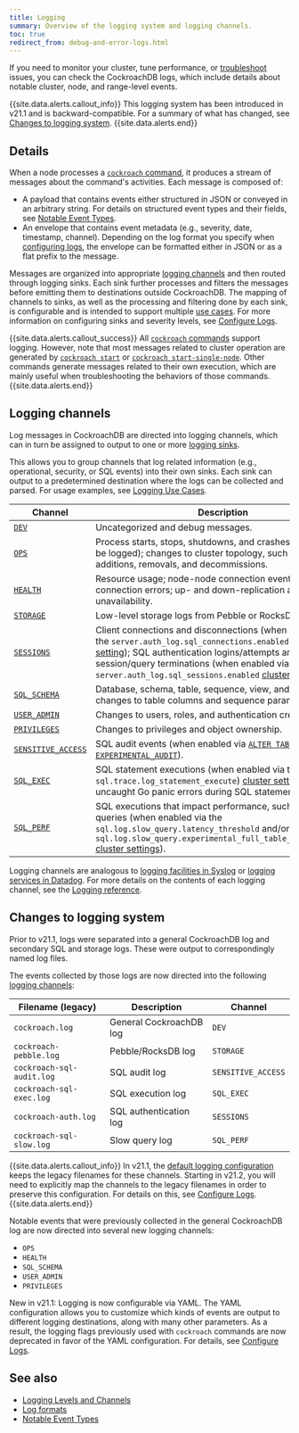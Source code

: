 ```yaml
---
title: Logging
summary: Overview of the logging system and logging channels.
toc: true
redirect_from: debug-and-error-logs.html
---
```


If you need to monitor your cluster, tune performance, or [troubleshoot](troubleshooting-overview.html) issues, you can check the CockroachDB logs, which include details about notable cluster, node, and range-level events. 

{{site.data.alerts.callout_info}}
This logging system has been introduced in v21.1 and is backward-compatible. For a summary of what has changed, see [Changes to logging system](#changes-to-logging-system).
{{site.data.alerts.end}}

## Details

When a node processes a [`cockroach` command](cockroach-commands.html), it produces a stream of messages about the command's activities. Each message is composed of:

- A payload that contains events either structured in JSON or conveyed in an arbitrary string. For details on structured event types and their fields, see [Notable Event Types](eventlog.html).
- An envelope that contains event metadata (e.g., severity, date, timestamp, channel). Depending on the log format you specify when [configuring logs](configure-logs.html#file-logging-format), the envelope can be formatted either in JSON or as a flat prefix to the message.

Messages are organized into appropriate [logging channels](#logging-channels) and then routed through logging sinks. Each sink further processes and filters the messages before emitting them to destinations outside CockroachDB. The mapping of channels to sinks, as well as the processing and filtering done by each sink, is configurable and is intended to support multiple [use cases](logging-use-cases.html). For more information on configuring sinks and severity levels, see [Configure Logs](configure-logs.html).

{{site.data.alerts.callout_success}}
All [`cockroach` commands](cockroach-commands.html) support logging. However, note that most messages related to cluster operation are generated by [`cockroach start`](cockroach-start.html) or [`cockroach start-single-node`](cockroach-start-single-node.html). Other commands generate messages related to their own execution, which are mainly useful when troubleshooting the behaviors of those commands.
{{site.data.alerts.end}}

## Logging channels

Log messages in CockroachDB are directed into logging channels, which can in turn be assigned to output to one or more [logging sinks](configure-logs.html#configure-logging-sinks).

This allows you to group channels that log related information (e.g., operational, security, or SQL events) into their own sinks. Each sink can output to a predetermined destination where the logs can be collected and parsed. For usage examples, see [Logging Use Cases](logging-use-cases.html).

| Channel                                             | Description                                                                                                                                                                                                                                                                                                                |
|-----------------------------------------------------|----------------------------------------------------------------------------------------------------------------------------------------------------------------------------------------------------------------------------------------------------------------------------------------------------------------------------|
| [`DEV`](logging.html#dev)                           | Uncategorized and debug messages.                                                                                                                                                                                                                                                                                          |
| [`OPS`](logging.html#ops)                           | Process starts, stops, shutdowns, and crashes (if they can be logged); changes to cluster topology, such as node additions, removals, and decommissions.                                                                                                                                                                   |
| [`HEALTH`](logging.html#health)                     | Resource usage; node-node connection events, including connection errors; up- and down-replication and range unavailability.                                                                                                                                                                                               |
| [`STORAGE`](logging.html#storage)                   | Low-level storage logs from Pebble or RocksDB.                                                                                                                                                                                                                                                                             |
| [`SESSIONS`](logging.html#sessions)                 | Client connections and disconnections (when enabled via the `server.auth_log.sql_connections.enabled` [cluster setting](cluster-settings.html)); SQL authentication logins/attempts and session/query terminations (when enabled via the `server.auth_log.sql_sessions.enabled` [cluster setting](cluster-settings.html)). |
| [`SQL_SCHEMA`](logging.html#sql_schema)             | Database, schema, table, sequence, view, and type creation; changes to table columns and sequence parameters.                                                                                                                                                                                                              |
| [`USER_ADMIN`](logging.html#user_admin)             | Changes to users, roles, and authentication credentials.                                                                                                                                                                                                                                                                   |
| [`PRIVILEGES`](logging.html#privileges)             | Changes to privileges and object ownership.                                                                                                                                                                                                                                                                                |
| [`SENSITIVE_ACCESS`](logging.html#sensitive_access) | SQL audit events (when enabled via [`ALTER TABLE ... EXPERIMENTAL_AUDIT`](experimental-audit.html)).                                                                                                                                                                                                                       |
| [`SQL_EXEC`](logging.html#sql_exec)                 | SQL statement executions (when enabled via the `sql.trace.log_statement_execute`) [cluster setting](cluster-settings.html) and uncaught Go panic errors during SQL statement execution.                                                                                                                                    |
| [`SQL_PERF`](logging.html#sql_perf)                 | SQL executions that impact performance, such as slow queries (when enabled via the `sql.log.slow_query.latency_threshold` and/or `sql.log.slow_query.experimental_full_table_scans.enabled` [cluster settings](cluster-settings.html)).                                                                                    |


Logging channels are analogous to [logging facilities in Syslog](https://en.wikipedia.org/wiki/Syslog) or [logging services in Datadog](https://docs.datadoghq.com/logs/log_collection/?tab=http#reserved-attributes). For more details on the contents of each logging channel, see the [Logging reference](logging.html#logging-channels).

## Changes to logging system

Prior to v21.1, logs were separated into a general CockroachDB log and secondary SQL and storage logs. These were output to correspondingly named log files. 

The events collected by those logs are now directed into the following [logging channels](#logging-channels):

| Filename (legacy)         | Description             | Channel            |
|---------------------------|-------------------------|--------------------|
| `cockroach.log`           | General CockroachDB log | `DEV`              |
| `cockroach-pebble.log`    | Pebble/RocksDB log      | `STORAGE`          |
| `cockroach-sql-audit.log` | SQL audit log           | `SENSITIVE_ACCESS` |
| `cockroach-sql-exec.log`  | SQL execution log       | `SQL_EXEC`         |
| `cockroach-auth.log`      | SQL authentication log  | `SESSIONS`         |
| `cockroach-sql-slow.log`  | Slow query log          | `SQL_PERF`         |

{{site.data.alerts.callout_info}}
In v21.1, the [default logging configuration](configure-logs.html#default-logging-configuration) keeps the legacy filenames for these channels. Starting in v21.2, you will need to explicitly map the channels to the legacy filenames in order to preserve this configuration. For details on this, see [Configure Logs](configure-logs.html#configure-logging-sinks).
{{site.data.alerts.end}}

Notable events that were previously collected in the general CockroachDB log are now directed into several new logging channels:

- `OPS`
- `HEALTH`
- `SQL_SCHEMA`
- `USER_ADMIN`
- `PRIVILEGES`

<span class="version-tag">New in v21.1:</span> Logging is now configurable via YAML. The YAML configuration allows you to customize which kinds of events are output to different logging destinations, along with many other parameters. As a result, the logging flags previously used with `cockroach` commands are now deprecated in favor of the YAML configuration. For details, see [Configure Logs](configure-logs.html). 

## See also

- [Logging Levels and Channels](logging.html)
- [Log formats](logformats.html)
- [Notable Event Types](eventlog.html)
